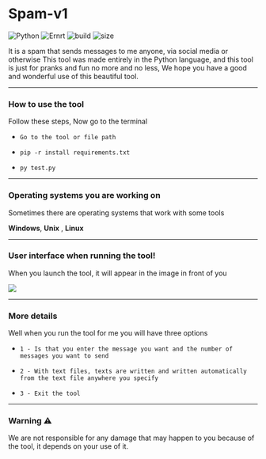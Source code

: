 # Spam-v1
![Python](https://img.shields.io/static/v1?label=Python&message=3.9.4&color=informational)
![Ernrt](https://img.shields.io/static/v1?label=System&message=Windows,%20Linux,%20Unix&color=yellowgreen)
![build](https://img.shields.io/badge/build-passing-brightgreen)
![size](https://img.shields.io/static/v1?label=minified%20size&message=2.679%20bt&color=orange)

It is a spam that sends messages to me anyone, via social media or otherwise
This tool was made entirely in the Python language, and this tool is just for pranks and fun no more and no less, We hope you have a good and wonderful use of this beautiful tool.

------------------------------------------------------------------------
### How to use the tool

Follow these steps, Now go to the terminal

* `Go to the tool or file path`

* `pip -r install requirements.txt`

* `py test.py`

------------------------------------------------------------------------
### Operating systems you are working on

Sometimes there are operating systems that work with some tools

 **Windows**,
 **Unix** ,
 **Linux**

------------------------------------------------------------------------
### User interface when running the tool!

When you launch the tool, it will appear in the image in front of you

<img src="https://i.imgur.com/y21DWX0.png">

------------------------------------------------------------------------
### More details

Well when you run the tool for me you will have three options

* `1 - Is that you enter the message you want and the number of messages you want to send`

* `2 - With text files, texts are written and written automatically from the text file anywhere you specify`

* `3 - Exit the tool`

------------------------------------------------------------------------
### Warning ⚠

We are not responsible for any damage that may happen to you because of the tool, it depends on your use of it.




